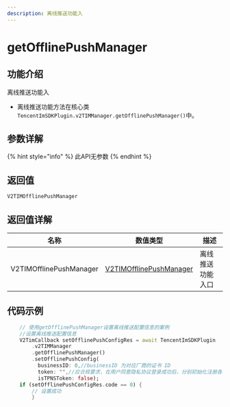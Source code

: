 ```yaml
---
description: 离线推送功能入
---
```


# getOfflinePushManager

## 功能介绍

离线推送功能入

* 离线推送功能方法在核心类 `TencentImSDKPlugin.v2TIMManager.getOfflinePushManager()`中。

## 参数详解

{% hint style="info" %}
此API无参数
{% endhint %}

## 返回值

```dart
V2TIMOfflinePushManager
```

## 返回值详解

| 名称                      | 数值类型                                                   | 描述       |
| ----------------------- | ------------------------------------------------------ | -------- |
| V2TIMOfflinePushManager | [V2TIMOfflinePushManager](../v2timofflinepushmanager/) | 离线推送功能入口 |

## 代码示例  &#x20;

```dart
    // 使用getOfflinePushManager设置离线推送配置信息的案例
    //设置离线推送配置信息
    V2TimCallback setOfflinePushConfigRes = await TencentImSDKPlugin
        .v2TIMManager
        .getOfflinePushManager()
        .setOfflinePushConfig(
          businessID: 0,//businessID 为对应厂商的证书 ID
          token: "",//应合规要求，在用户同意隐私协议登录成功后，分别初始化注册各个厂商推送服务，并在注册结果回调处保存注册成功后的 token
          isTPNSToken: false);
    if (setOfflinePushConfigRes.code == 0) {
        // 设置成功
        }
```

